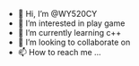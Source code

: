 - 👋 Hi, I’m @WY520CY
- 👀 I’m interested in play game
- 🌱 I’m currently learning c++
- 💞️ I’m looking to collaborate on 
- 📫 How to reach me ...

<!---
WY520CY/WY520CY is a ✨ special ✨ repository because its `README.md` (this file) appears on your GitHub profile.
You can click the Preview link to take a look at your changes.
--->
